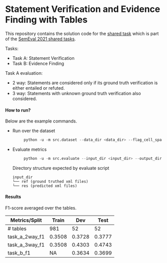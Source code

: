 # Statement Verification and Evidence Finding with Tables
This repository contains the solution code for the [shared task](https://sites.google.com/view/sem-tab-facts)
which is part of the [SemEval 2021 shared tasks](https://semeval.github.io/SemEval2021/tasks).

Tasks:
- Task A: Statement Verification
- Task B: Evidence Finding

Task A evaluation:
- 2 way: Statements are considered only if its ground truth verification is either entailed or refuted.
- 3 way: Statements with unknown ground truth verification also considered. 

#### How to run?
Below are the example commands.

- Run over the dataset
    ```python
         python -u -m src.dataset --data_dir <data_dir> --flag_cell_span --submit_dir <submit_dir>
    ```
    
- Evaluate metrics
    ```python
         python -u -m src.evaluate --input_dir <input_dir> --output_dir ./output/score/ --output_csv <csv_file>
    ```
    
    Directory structure expected by evaluate script
    ```
    input_dir
    └── ref (ground truthed xml files)
    └── res (predicted xml files)
    ```
    
#### Results
F1-score averaged over the tables.

|  Metrics/Split | Train   |   Dev  |  Test  |
|----------------|---------|--------|--------|
| # tables       |  981    |   52   |  52    |
| task_a_2way_f1 |  0.3508 | 0.3728 | 0.3777 |
| task_a_3way_f1 |  0.3508 | 0.4303 | 0.4743 |
| task_b_f1      |   NA    | 0.3634 | 0.3699 |

